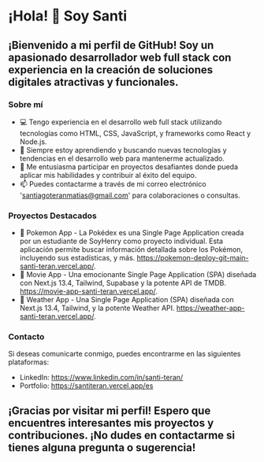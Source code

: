 # **¡Hola! 👋 Soy Santi**

## ¡Bienvenido a mi perfil de GitHub! Soy un apasionado desarrollador web full stack con experiencia en la creación de soluciones digitales atractivas y funcionales.

### **Sobre mí**
- 💻 Tengo experiencia en el desarrollo web full stack utilizando tecnologías como HTML, CSS, JavaScript, y frameworks como React y Node.js.
- 🌱 Siempre estoy aprendiendo y buscando nuevas tecnologías y tendencias en el desarrollo web para mantenerme actualizado.
- 👯 Me entusiasma participar en proyectos desafiantes donde pueda aplicar mis habilidades y contribuir al éxito del equipo.
- 📫 Puedes contactarme a través de mi correo electrónico 'santiagoteranmatias@gmail.com' para colaboraciones o consultas.

### **Proyectos Destacados**
- 🚀 Pokemon App - La Pokédex es una Single Page Application creada por un estudiante de SoyHenry como proyecto individual. Esta aplicación permite buscar información detallada sobre los Pokémon, incluyendo sus estadísticas, y más. https://pokemon-deploy-git-main-santi-teran.vercel.app/.
- 🚀 Movie App - Una emocionante Single Page Application (SPA) diseñada con Next.js 13.4, Tailwind, Supabase y la potente API de TMDB. https://movie-app-santi-teran.vercel.app/.
- 🚀 Weather App - Una Single Page Application (SPA) diseñada con Next.js 13.4, Tailwind, y la potente Weather API. https://weather-app-santi-teran.vercel.app/.

### **Contacto**
Si deseas comunicarte conmigo, puedes encontrarme en las siguientes plataformas:
- LinkedIn: https://www.linkedin.com/in/santi-teran/
- Portfolio: https://santiteran.vercel.app/es

## ¡Gracias por visitar mi perfil! Espero que encuentres interesantes mis proyectos y contribuciones. ¡No dudes en contactarme si tienes alguna pregunta o sugerencia!
